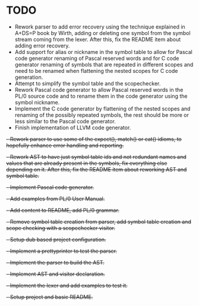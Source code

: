 # TODO

- Rework parser to add error recovery using the technique explained in A+DS=P book by Wirth, adding or deleting one symbol from the symbol stream coming from the lexer. After this, fix the README item about adding error recovery.
- Add support for alias or nickname in the symbol table to allow for Pascal code generator renaming of Pascal reserved words and for C code generator renaming of symbols that are repeated in different scopes and need to be renamed when flattening the nested scopes for C code generation.
- Attempt to simplify the symbol table and the scopechecker.
- Rework Pascal code generator to allow Pascal reserved words in the PL/0 source code and to rename them in the code generator using the symbol nickname.
- Implement the C code generator by flattening of the nested scopes and renaming of the possibly repeated symbols, the rest should be more or less similar to the Pascal code generator.
- Finish implementation of LLVM code generator.

~~- Rework parser to use some of the expect(), match() or eat() idioms, to hopefully enhance error handling and reporting.~~

~~- Rework AST to have just symbol table ids and not redundant names and values that are already present in the symbols, fix everything else depending on it. After this, fix the README item about reworking AST and symbol table.~~

~~- Implement Pascal code generator.~~

~~- Add examples from PL/0 User Manual.~~

~~- Add content to README, add PL/0 grammar.~~

~~- Remove symbol table creation from parser, add symbol table creation and scope checking with a scopechecker visitor.~~

~~- Setup dub based project configuration.~~

~~- Implement a prettyprinter to test the parser.~~

~~- Implement the parser to build the AST.~~

~~- Implement AST and visitor declaration.~~

~~- Implement the lexer and add examples to test it.~~

~~- Setup project and basic README.~~
